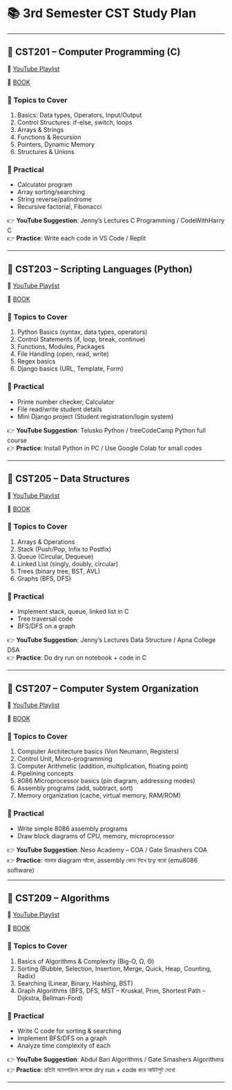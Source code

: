 # 📚 3rd Semester CST Study Plan  

---

## 📘 CST201 – Computer Programming (C)  
🔗 [YouTube Playlist](https://youtu.be/aZb0iu4uGwA)

🔗 [BOOK](Semester_3/📘%20CST201%20–%20Computer%20Programming%20(C)/Computer%20Programming_AICTE.pdf)

### 🔹 Topics to Cover  
1. Basics: Data types, Operators, Input/Output  
2. Control Structures: if-else, switch, loops  
3. Arrays & Strings  
4. Functions & Recursion  
5. Pointers, Dynamic Memory  
6. Structures & Unions  

### 🔹 Practical  
- Calculator program  
- Array sorting/searching  
- String reverse/palindrome  
- Recursive factorial, Fibonacci  

👉 **YouTube Suggestion**: Jenny’s Lectures C Programming / CodeWithHarry C  
👉 **Practice**: Write each code in VS Code / Replit  

---

## 📘 CST203 – Scripting Languages (Python)  
🔗 [YouTube Playlist](https://youtu.be/eWRfhZUzrAc)

🔗 [BOOK](Semester_3/📘%20CST203%20–%20Scripting%20Languages%20(Python)/04_Book_%20Python%20Programming%20(3rd%20SEM)_watermark.pdf)

### 🔹 Topics to Cover  
1. Python Basics (syntax, data types, operators)  
2. Control Statements (if, loop, break, continue)  
3. Functions, Modules, Packages  
4. File Handling (open, read, write)  
5. Regex basics  
6. Django basics (URL, Template, Form)  

### 🔹 Practical  
- Prime number checker, Calculator  
- File read/write student details  
- Mini Django project (Student registration/login system)  

👉 **YouTube Suggestion**: Telusko Python / freeCodeCamp Python full course  
👉 **Practice**: Install Python in PC / Use Google Colab for small codes  

---

## 📘 CST205 – Data Structures  
🔗 [YouTube Playlist](https://youtube.com/playlist?list=PLdo5W4Nhv31bbKJzrsKfMpo_grxuLl8LU)

🔗 [BOOK](Semester_3/📘%20CST205%20–%20Data%20Structure/Data%20Structures_AICTE_compressed.pdf)


### 🔹 Topics to Cover  
1. Arrays & Operations  
2. Stack (Push/Pop, Infix to Postfix)  
3. Queue (Circular, Dequeue)  
4. Linked List (singly, doubly, circular)  
5. Trees (binary tree, BST, AVL)  
6. Graphs (BFS, DFS)  

### 🔹 Practical  
- Implement stack, queue, linked list in C  
- Tree traversal code  
- BFS/DFS on a graph  

👉 **YouTube Suggestion**: Jenny’s Lectures Data Structure / Apna College DSA  
👉 **Practice**: Do dry run on notebook + code in C  

---

## 📘 CST207 – Computer System Organization  
🔗 [YouTube Playlist](https://youtube.com/playlist?list=PLBlnK6fEyqRgLLlzdgiTUKULKJPYc0A4q)

🔗 [BOOK](/Semester_3/📘%20CST201%20–%20Computer%20Programming%20(C)/Final_Diploma-Computer%20System%20Organization_AICTE_compressed.pdf)


### 🔹 Topics to Cover  
1. Computer Architecture basics (Von Neumann, Registers)  
2. Control Unit, Micro-programming  
3. Computer Arithmetic (addition, multiplication, floating point)  
4. Pipelining concepts  
5. 8086 Microprocessor basics (pin diagram, addressing modes)  
6. Assembly programs (add, subtract, sort)  
7. Memory organization (cache, virtual memory, RAM/ROM)  

### 🔹 Practical  
- Write simple 8086 assembly programs  
- Draw block diagrams of CPU, memory, microprocessor  

👉 **YouTube Suggestion**: Neso Academy – COA / Gate Smashers COA  
👉 **Practice**: বারবার diagram আঁকো, assembly কোড লিখে try করো (emu8086 software)  

---

## 📘 CST209 – Algorithms  
🔗 [YouTube Playlist](https://youtube.com/playlist?list=PLxCzCOWd7aiHcmS4i14bI0VrMbZTUvlTa)

🔗 [BOOK](/Semester_3/📘%20CST201%20–%20Computer%20Programming%20(C)/Algorithms_Book_AICTE.pdf)


### 🔹 Topics to Cover  
1. Basics of Algorithms & Complexity (Big-O, Ω, Θ)  
2. Sorting (Bubble, Selection, Insertion, Merge, Quick, Heap, Counting, Radix)  
3. Searching (Linear, Binary, Hashing, BST)  
4. Graph Algorithms (BFS, DFS, MST – Kruskal, Prim, Shortest Path – Dijkstra, Bellman-Ford)  

### 🔹 Practical  
- Write C code for sorting & searching  
- Implement BFS/DFS on a graph  
- Analyze time complexity of each  

👉 **YouTube Suggestion**: Abdul Bari Algorithms / Gate Smashers Algorithms  
👉 **Practice**: প্রতিটা অ্যালগরিদম কাগজে dry run + code করে আউটপুট দেখো  

---
